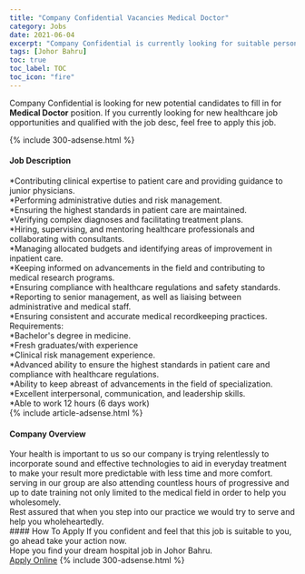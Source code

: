 ```yaml
---
title: "Company Confidential Vacancies Medical Doctor" 
category: Jobs 
date: 2021-06-04 
excerpt: "Company Confidential is currently looking for suitable person to fill in the Medical Doctor which positioned at Johor Bahru" 
tags: [Johor Bahru] 
toc: true 
toc_label: TOC 
toc_icon: "fire" 
--- 
```


<p>Company Confidential is looking for new potential candidates to fill in for <b>Medical Doctor</b> position. If you currently looking for new healthcare job opportunities and qualified with the job desc, feel free to apply this job.
</p>{% include 300-adsense.html %} 
<div><div><h4>Job Description</h4></div><div><div><span><div><div>*Contributing clinical expertise to patient care and providing guidance to junior physicians.<br>*Performing administrative duties and risk management.<br>*Ensuring the highest standards in patient care are maintained.<br>*Verifying complex diagnoses and facilitating treatment plans.<br>*Hiring, supervising, and mentoring healthcare professionals and collaborating with consultants.<br>*Managing allocated budgets and identifying areas of improvement in inpatient care.<br>*Keeping informed on advancements in the field and contributing to medical research programs.<br>*Ensuring compliance with healthcare regulations and safety standards.<br>*Reporting to senior management, as well as liaising between administrative and medical staff.<br>*Ensuring consistent and accurate medical recordkeeping practices.</div><div>Requirements:<br>*Bachelor's degree in medicine.<br>*Fresh graduates/with experience&#160;&#160;<br>*Clinical risk management experience.<br>*Advanced ability to ensure the highest standards in patient care and compliance with healthcare regulations.<br>*Ability to keep abreast of advancements in the field of specialization.<br>*Excellent interpersonal, communication, and leadership skills.</div><div>*Able to work 12 hours (6 days work)&#160;</div></div></span></div></div></div> 
{% include article-adsense.html %} 
<div><div><h4>Company Overview</h4></div><div><div><span><div><div>Your health is important to us so our company is trying relentlessly to incorporate sound and effective technologies to aid in everyday treatment to make your result more predictable with less time and more comfort. serving in our group are also attending countless hours of progressive and up to date training not only limited to the medical field in order to help you wholesomely.<div>Rest assured that when you step into our practice we would try to serve and help you wholeheartedly.</div></div></div></span></div></div></div> 
#### How To Apply 
If you confident and feel that this job is suitable to you, go ahead take your action now. <br/> 
Hope you find your dream hospital job in Johor Bahru. <br/> 
<a href="https://www.jobstreet.com.my/en/job/medical-doctor-4582694?jobId=jobstreet-my-job-4582694" class="btn btn--warning" target="_blank" rel="nofollow noopenner">Apply Online</a> 
{% include 300-adsense.html %} 